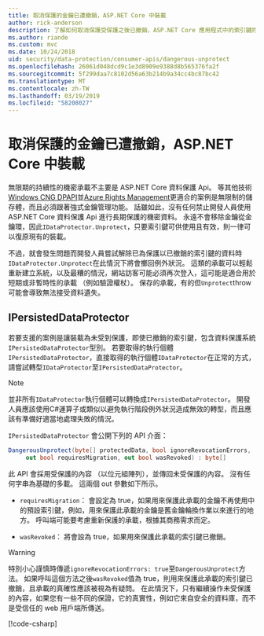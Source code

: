 ```yaml
---
title: 取消保護的金鑰已遭撤銷，ASP.NET Core 中裝載
author: rick-anderson
description: 了解如何取消保護受保護之後已撤銷，ASP.NET Core 應用程式中的索引鍵的資料。
ms.author: riande
ms.custom: mvc
ms.date: 10/24/2018
uid: security/data-protection/consumer-apis/dangerous-unprotect
ms.openlocfilehash: 26061d048dcd9c1e3d8909e9388d8b565376fa2f
ms.sourcegitcommit: 5f299daa7c8102d56a63b214b9a34cc4bc87bc42
ms.translationtype: MT
ms.contentlocale: zh-TW
ms.lasthandoff: 03/19/2019
ms.locfileid: "58208027"
---
```

# <a name="unprotect-payloads-whose-keys-have-been-revoked-in-aspnet-core"></a>取消保護的金鑰已遭撤銷，ASP.NET Core 中裝載

<a name="data-protection-consumer-apis-dangerous-unprotect"></a>

無限期的持續性的機密承載不主要是 ASP.NET Core 資料保護 Api。 等其他技術[Windows CNG DPAPI](https://msdn.microsoft.com/library/windows/desktop/hh706794%28v=vs.85%29.aspx)並[Azure Rights Management](/rights-management/)更適合的案例是無限制的儲存體，而且必須跟著強式金鑰管理功能。 話雖如此，沒有任何禁止開發人員使用 ASP.NET Core 資料保護 Api 進行長期保護的機密資料。 永遠不會移除金鑰從金鑰環，因此`IDataProtector.Unprotect`，只要索引鍵可供使用且有效，則一律可以復原現有的裝載。

不過，就會發生問題而開發人員嘗試解除已為保護以已撤銷的索引鍵的資料時`IDataProtector.Unprotect`在此情況下將會擲回例外狀況。 這類的承載可以輕鬆重新建立系統，以及最糟的情況，網站訪客可能必須再次登入，這可能是適合用於短期或非暫時性的承載 （例如驗證權杖）。 保存的承載，有的但`Unprotect`throw 可能會導致無法接受資料遺失。

## <a name="ipersisteddataprotector"></a>IPersistedDataProtector

若要支援的案例是讓裝載為未受到保護，即使已撤銷的索引鍵，包含資料保護系統`IPersistedDataProtector`型別。 若要取得的執行個體`IPersistedDataProtector`，直接取得的執行個體`IDataProtector`在正常的方式，請嘗試轉型`IDataProtector`至`IPersistedDataProtector`。

> [!NOTE]
> 並非所有`IDataProtector`執行個體可以轉換成`IPersistedDataProtector`。 開發人員應該使用C#運算子或類似以避免執行階段例外狀況造成無效的轉型，而且應該有準備好適當地處理失敗的情況。

`IPersistedDataProtector` 會公開下列的 API 介面：

```csharp
DangerousUnprotect(byte[] protectedData, bool ignoreRevocationErrors,
     out bool requiresMigration, out bool wasRevoked) : byte[]
```

此 API 會採用受保護的內容 （以位元組陣列），並傳回未受保護的內容。 沒有任何字串為基礎的多載。 這兩個 out 參數如下所示。

* `requiresMigration`： 會設定為 true，如果用來保護此承載的金鑰不再使用中的預設索引鍵，例如，用來保護此承載的金鑰是舊金鑰輪換作業以來進行的地方。 呼叫端可能要考慮重新保護的承載，根據其商務需求而定。

* `wasRevoked`： 將會設為 true，如果用來保護此承載的索引鍵已撤銷。

>[!WARNING]
> 特別小心謹慎時傳遞`ignoreRevocationErrors: true`至`DangerousUnprotect`方法。 如果呼叫這個方法之後`wasRevoked`值為 true，則用來保護此承載的索引鍵已撤銷，且承載的真確性應該被視為有疑問。 在此情況下，只有繼續操作未受保護的內容，如果您有一些不同的保證，它的真實性，例如它來自安全的資料庫，而不是受信任的 web 用戶端所傳送。

[!code-csharp[](dangerous-unprotect/samples/dangerous-unprotect.cs)]
